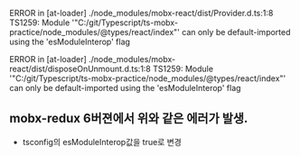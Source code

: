 ERROR in [at-loader] ./node_modules/mobx-react/dist/Provider.d.ts:1:8
TS1259: Module '"C:/git/Typescript/ts-mobx-practice/node_modules/@types/react/index"' can only be default-imported using the 'esModuleInterop' flag

ERROR in [at-loader] ./node_modules/mobx-react/dist/disposeOnUnmount.d.ts:1:8
TS1259: Module '"C:/git/Typescript/ts-mobx-practice/node_modules/@types/react/index"' can only be default-imported using the 'esModuleInterop' flag

## mobx-redux 6버젼에서 위와 같은 에러가 발생.

- tsconfig의 esModuleInterop값을 true로 변경
